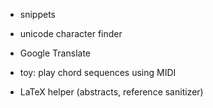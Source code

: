 - snippets
- unicode character finder
- Google Translate

- toy: play chord sequences using MIDI
- LaTeX helper (abstracts, reference sanitizer)
